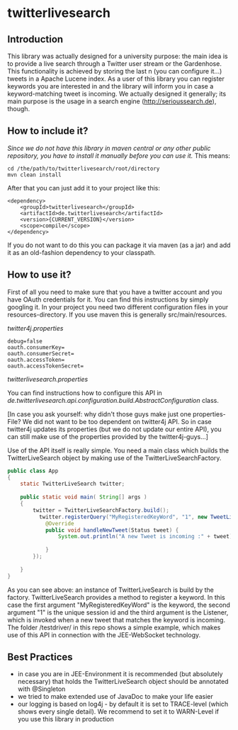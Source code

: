 # twitterlivesearch

## Introduction
This library was actually designed for a university purpose: the main idea is to provide a live search through a Twitter user stream or the Gardenhose. This functionality is achieved by storing the last n (you can configure it...) tweets in a Apache Lucene index. As a user of this library you can register keywords you are interested in and the library will inform you in case a keyword-matching tweet is incoming. We actually designed it generally; its main purpose is the usage in a search engine (http://serioussearch.de), though.

## How to include it?
_Since we do not have this library in maven central or any other public repository, you have to install it manually before you can use it._ This means: 
```
cd /the/path/to/twitterlivesearch/root/directory
mvn clean install
```

After that you can just add it to your project like this:
```
<dependency>
	<groupId>twitterlivesearch</groupId>
	<artifactId>de.twitterlivesearch</artifactId>
	<version>{CURRENT_VERSION}</version>
	<scope>compile</scope>
</dependency>
```

If you do not want to do this you can package it via maven (as a jar) and add it as an old-fashion dependency to your classpath.

## How to use it?
First of all you need to make sure that you have a twitter account and you have OAuth credentials for it. You can find this instructions by simply googling it.
In your project you need two different configuration files in your resources-directory. If you use maven this is generally src/main/resources.

*twitter4j.properties*
```
debug=false
oauth.consumerKey=
oauth.consumerSecret=
oauth.accessToken=
oauth.accessTokenSecret=
```

*twitterlivesearch.properties*

You can find instructions how to configure this API in *de.twitterlivesearch.api.configuration.build.AbstractConfiguration* class. 

[In case you ask yourself: why didn't those guys make just one properties-File? We did not want to be too dependent on twitter4j API. So in case twitter4j updates its properties (but we do not update our entire API), you can still make use of the properties provided by the twitter4j-guys...]


Use of the API itself is really simple. You need a main class which builds the TwitterLiveSearch object by making use of the TwitterLiveSearchFactory. 

```java
public class App 
{
	static TwitterLiveSearch twitter;
	
    public static void main( String[] args )
    {
    	twitter = TwitterLiveSearchFactory.build();
		  twitter.registerQuery("MyRegisteredKeyWord", "1", new TweetListener() {
  			@Override
  			public void handleNewTweet(Status tweet) {
  				System.out.println("A new Tweet is incoming :" + tweet);
  				
  			}
		});
		
    }
}
```

As you can see above: an instance of TwitterLiveSearch is build by the factory. TwitterLiveSearch provides a method to register a keyword. In this case the first argument "MyRegisteredKeyWord" is the keyword, the second argument "1" is the unique session id and the third argument is the Listener, which is invoked when a new tweet that matches the keyword is incoming.
The folder /testdriver/ in this repo shows a simple example, which makes use of this API in connection with the JEE-WebSocket technology.

## Best Practices
- in case you are in JEE-Environment it is recommended (but absolutely necessary) that holds the TwitterLiveSearch object should be annotated with @Singleton
- we tried to make extended use of JavaDoc to make your life easier
- our logging is based on log4j - by default it is set to TRACE-level (which shows every single detail). We recommend to set it to WARN-Level if you use this library in production
